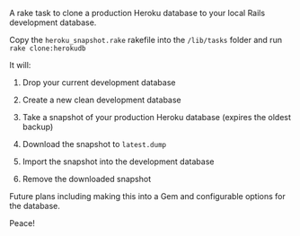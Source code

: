 A rake task to clone a production Heroku database to your local Rails development database.

Copy the `heroku_snapshot.rake` rakefile into the `/lib/tasks` folder and run `rake clone:herokudb`

It will:

1) Drop your current development database

2) Create a new clean development database

3) Take a snapshot of your production Heroku database (expires the oldest backup)

4) Download the snapshot to `latest.dump`

5) Import the snapshot into the development database

6) Remove the downloaded snapshot

Future plans including making this into a Gem and configurable options for the database.

Peace!

